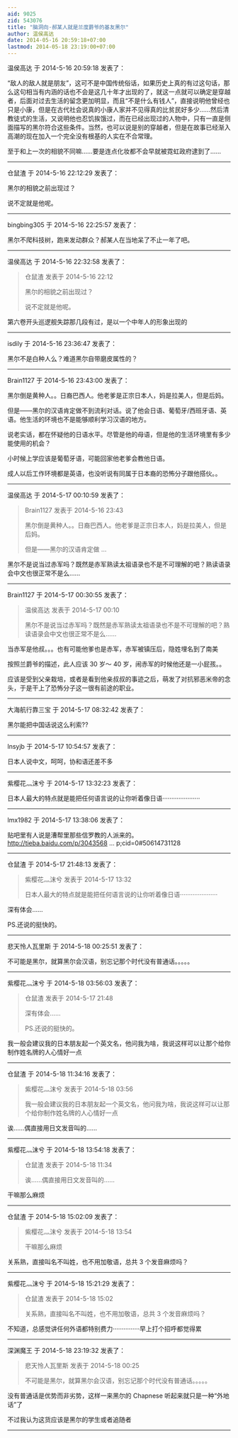 ```yaml
---
aid: 9025
zid: 543076
title: "脑洞向·郝某人就是兰度爵爷的基友黑尔"
author: 温侯高达
date: 2014-05-16 20:59:18+07:00
lastmod: 2014-05-18 23:19:00+07:00
---
```


温侯高达 于 2014-5-16 20:59:18 发表了：

“敌人的敌人就是朋友”，这可不是中国传统俗话，如果历史上真的有过这句话，那么这句相当有内涵的话也不会是这几十年才出现的了，就这一点就可以确定是穿越者，后面对过去生活的留念更加明显，而且“不是什么有钱人”，直接说明他曾经也只是小康，但是在古代社会说真的小康人家并不见得真的比贫民好多少……然后清教徒式的生活，又说明他也忍饥挨饿过，而在已经出现过的人物中，只有一直是侧面描写的黑尔符合这些条件。当然，也可以说是别的穿越者，但是在故事已经渐入高潮的现在加入一个完全没有根基的人实在不合常理。

至于和上一次的相貌不同嘛……要是连点化妆都不会早就被霓虹政府逮到了……

---

仓鼠渣 于 2014-5-16 22:12:29 发表了：

黑尔的相貌之前出现过？

说不定就是他呢。

---

bingbing305 于 2014-5-16 22:25:57 发表了：

黑尔不爬科技树，跑来发动群众？郝某人在当地呆了不止一年了吧。

---

温侯高达 于 2014-5-16 22:32:58 发表了：

> 仓鼠渣 发表于 2014-5-16 22:12
>
> 黑尔的相貌之前出现过？
>
> 说不定就是他呢。

第六卷开头巡逻舰失踪那几段有过，是以一个中年人的形象出现的

---

isdily 于 2014-5-16 23:36:47 发表了：

黑尔不是白种人么？难道黑尔自带磨皮属性的？

---

Brain1127 于 2014-5-16 23:43:00 发表了：

黑尔倒是黄种人。。日裔巴西人。他老爹是正宗日本人，妈是拉美人，但是后妈。

但是——黑尔的汉语肯定做不到流利对话。说了他会日语、葡萄牙/西班牙语、英语。他生活的环境也不是能够顺利学习汉语的地方。

说老实话，都在怀疑他的日语水平。尽管是他的母语，但是他的生活环境里有多少能使用的机会？

小时候上学应该是葡萄牙语，可能回家他老爹会教他日语。

成人以后工作环境都是英语，也没听说有同属于日本裔的恐怖分子跟他搭伙。。

---

温侯高达 于 2014-5-17 00:10:59 发表了：

> Brain1127 发表于 2014-5-16 23:43
>
> 黑尔倒是黄种人。。日裔巴西人。他老爹是正宗日本人，妈是拉美人，但是后妈。
>
> 但是——黑尔的汉语肯定做 ...

黑尔不是说当过赤军吗？既然是赤军熟读太祖语录也不是不可理解的吧？熟读语录会中文也很正常不是么……

---

Brain1127 于 2014-5-17 00:30:55 发表了：

> 温侯高达 发表于 2014-5-17 00:10
>
> 黑尔不是说当过赤军吗？既然是赤军熟读太祖语录也不是不可理解的吧？熟读语录会中文也很正常不是么……

当赤军是他叔。。。也有可能他爹也是赤军，赤军被镇压后，隐姓埋名到了南美

按照兰爵爷的描述，此人应该 30 岁～ 40 岁，闹赤军的时候他还是一小屁孩。。

应该是受到父亲栽培，或者是看到他亲叔叔的事迹之后，萌发了对抗邪恶米帝的念头，于是干上了恐怖分子这一很有前途的职业。

---

大海航行靠三宝 于 2014-5-17 08:32:42 发表了：

黑尔能把中国话说这么利索??

---

lnsyjb 于 2014-5-17 10:54:57 发表了：

日本人说中文，呵呵，协和语还差不多

---

紫樱花灬沫兮 于 2014-5-17 13:32:23 发表了：

日本人最大的特点就是能把任何语言说的让你听着像日语·····················

---

lmx1982 于 2014-5-17 13:38:06 发表了：

贴吧里有人说是漕帮里那些信罗教的人派来的。
http://tieba.baidu.com/p/3043568 ... p;cid=0#50614731128

---

仓鼠渣 于 2014-5-17 21:48:13 发表了：

> 紫樱花灬沫兮 发表于 2014-5-17 13:32
>
> 日本人最大的特点就是能把任何语言说的让你听着像日语·····················

深有体会……

PS.还说的挺快的。

---

悲天怜人瓦里斯 于 2014-5-18 00:25:51 发表了：

不可能是黑尔，就算黑尔会汉语，别忘记那个时代没有普通话。。。。。

---

紫樱花灬沫兮 于 2014-5-18 03:56:03 发表了：

> 仓鼠渣 发表于 2014-5-17 21:48
>
> 深有体会……
>
> PS.还说的挺快的。

我一般会建议我的日本朋友起一个英文名，他问我为啥，我说这样可以让那个给你制作姓名牌的人心情好一点

---

仓鼠渣 于 2014-5-18 11:34:16 发表了：

> 紫樱花灬沫兮 发表于 2014-5-18 03:56
>
> 我一般会建议我的日本朋友起一个英文名，他问我为啥，我说这样可以让那个给你制作姓名牌的人心情好一点

诶……偶直接用日文发音叫的……

---

紫樱花灬沫兮 于 2014-5-18 13:54:18 发表了：

> 仓鼠渣 发表于 2014-5-18 11:34
>
> 诶……偶直接用日文发音叫的……

干嘛那么麻烦

---

仓鼠渣 于 2014-5-18 15:02:09 发表了：

> 紫樱花灬沫兮 发表于 2014-5-18 13:54
>
> 干嘛那么麻烦

关系熟，直接叫名不叫姓，也不用加敬语，总共 3 个发音麻烦吗？

---

紫樱花灬沫兮 于 2014-5-18 15:21:29 发表了：

> 仓鼠渣 发表于 2014-5-18 15:02
>
> 关系熟，直接叫名不叫姓，也不用加敬语，总共 3 个发音麻烦吗？

不知道，总感觉讲任何外语都特别费力···············早上打个招呼都觉得累

---

深渊魔王 于 2014-5-18 23:19:32 发表了：

> 悲天怜人瓦里斯 发表于 2014-5-18 00:25
>
> 不可能是黑尔，就算黑尔会汉语，别忘记那个时代没有普通话。。。。。

没有普通话是优势而非劣势，这样一来黑尔的 Chapnese 听起来就只是一种“外地话”了

不过我认为这货应该是黑尔的学生或者追随者

---
